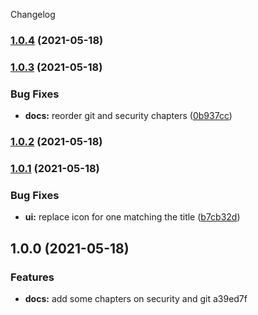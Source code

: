 Changelog
### [1.0.4](https://github.com/mstream/software-engineering-reference/compare/v1.0.3...v1.0.4) (2021-05-18)

### [1.0.3](https://github.com/mstream/software-engineering-reference/compare/v1.0.2...v1.0.3) (2021-05-18)


### Bug Fixes

* **docs:** reorder git and security chapters ([0b937cc](https://github.com/mstream/software-engineering-reference/commit/0b937ccdf196476d70b2c5cd7a33a587cf6943f9))

### [1.0.2](https://github.com/mstream/software-engineering-reference/compare/v1.0.1...v1.0.2) (2021-05-18)

### [1.0.1](https://github.com/mstream/software-engineering-reference/compare/v1.0.0...v1.0.1) (2021-05-18)


### Bug Fixes

* **ui:** replace icon for one matching the title ([b7cb32d](https://github.com/mstream/software-engineering-reference/commit/b7cb32dc435e4f5c51da951e803b75db573bb22b))

## 1.0.0 (2021-05-18)


### Features

* **docs:** add some chapters on security and git a39ed7f
